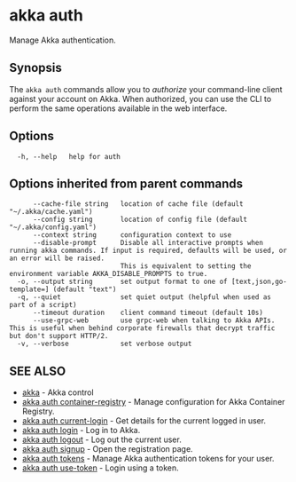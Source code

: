 # akka auth

Manage Akka authentication.

## Synopsis

The `akka auth` commands allow you to _authorize_ your command-line client against your account on Akka.
When authorized, you can use the CLI to perform the same operations available in the web interface.

## Options

```
  -h, --help   help for auth
```

## Options inherited from parent commands

```
      --cache-file string   location of cache file (default "~/.akka/cache.yaml")
      --config string       location of config file (default "~/.akka/config.yaml")
      --context string      configuration context to use
      --disable-prompt      Disable all interactive prompts when running akka commands. If input is required, defaults will be used, or an error will be raised.
                            This is equivalent to setting the environment variable AKKA_DISABLE_PROMPTS to true.
  -o, --output string       set output format to one of [text,json,go-template=] (default "text")
  -q, --quiet               set quiet output (helpful when used as part of a script)
      --timeout duration    client command timeout (default 10s)
      --use-grpc-web        use grpc-web when talking to Akka APIs. This is useful when behind corporate firewalls that decrypt traffic but don't support HTTP/2.
  -v, --verbose             set verbose output
```

## SEE ALSO

* [akka](akka.html)	 - Akka control
* [akka auth container-registry](akka_auth_container-registry.html)	 - Manage configuration for Akka Container Registry.
* [akka auth current-login](akka_auth_current-login.html)	 - Get details for the current logged in user.
* [akka auth login](akka_auth_login.html)	 - Log in to Akka.
* [akka auth logout](akka_auth_logout.html)	 - Log out the current user.
* [akka auth signup](akka_auth_signup.html)	 - Open the registration page.
* [akka auth tokens](akka_auth_tokens.html)	 - Manage Akka authentication tokens for your user.
* [akka auth use-token](akka_auth_use-token.html)	 - Login using a token.
